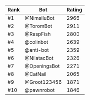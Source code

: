 Rank|Bot|Rating
---|---|---
#1|@NimsiluBot|2966
#2|@ToromBot|2911
#3|@RaspFish|2800
#4|@colinbot|2639
#5|@anti-bot|2359
#6|@NilatacBot|2326
#7|@OpeningsBot|2271
#8|@CatNail|2065
#9|@Groot123456|1871
#10|@pawnrobot|1846
